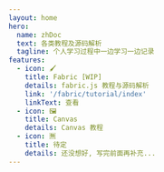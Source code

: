 ```yaml
---
layout: home
hero:
  name: zhDoc
  text: 各类教程及源码解析
  tagline: 个人学习过程中一边学习一边记录
features:
  - icon: 🖌
    title: Fabric [WIP]
    details: fabric.js 教程与源码解析
    link: '/fabric/tutorial/index'
    linkText: 查看
  - icon: 🖼
    title: Canvas
    details: Canvas 教程
  - icon: 🈚️
    title: 待定
    details: 还没想好, 写完前面再补充...
---
```

